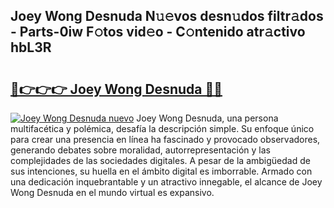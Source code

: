 ## Joey Wong Desnuda N𝚞𝚎vos desn𝚞dos filtr𝚊dos - Parts-0iw F𝚘tos vid𝚎o - C𝚘ntenido atr𝚊ctivo hbL3R

# <h2><a href="http://mbb1c4.tromn.icu/?c=Joey+Wong+Desnuda">🔗👉👉👉 Joey Wong Desnuda 🔗🔗</a></h2>

[![Joey Wong Desnuda nuevo](https://i.imgur.com/pEAQMta.gif)](http://mbb1c4.tromn.icu/?c=Joey+Wong+Desnuda)
Joey Wong Desnuda, una persona multifacética y polémica, desafía la descripción simple. Su enfoque único para crear una presencia en línea ha fascinado y provocado observadores, generando debates sobre moralidad, autorrepresentación y las complejidades de las sociedades digitales. A pesar de la ambigüedad de sus intenciones, su huella en el ámbito digital es imborrable. Armado con una dedicación inquebrantable y un atractivo innegable, el alcance de Joey Wong Desnuda en el mundo virtual es expansivo.
